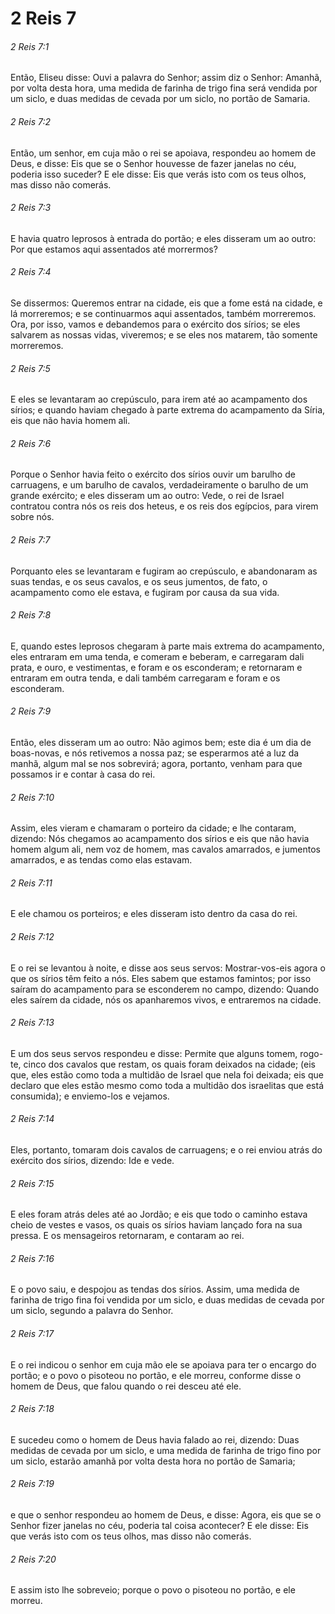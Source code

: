 # 2 Reis 7

###### 2 Reis 7:1

Então, Eliseu disse: Ouvi a palavra do Senhor; assim diz o Senhor: Amanhã, por volta desta hora, uma medida de farinha de trigo fina será vendida por um siclo, e duas medidas de cevada por um siclo, no portão de Samaria.

###### 2 Reis 7:2

Então, um senhor, em cuja mão o rei se apoiava, respondeu ao homem de Deus, e disse: Eis que se o Senhor houvesse de fazer janelas no céu, poderia isso suceder? E ele disse: Eis que verás isto com os teus olhos, mas disso não comerás.

###### 2 Reis 7:3

E havia quatro leprosos à entrada do portão; e eles disseram um ao outro: Por que estamos aqui assentados até morrermos?

###### 2 Reis 7:4

Se dissermos: Queremos entrar na cidade, eis que a fome está na cidade, e lá morreremos; e se continuarmos aqui assentados, também morreremos. Ora, por isso, vamos e debandemos para o exército dos sírios; se eles salvarem as nossas vidas, viveremos; e se eles nos matarem, tão somente morreremos.

###### 2 Reis 7:5

E eles se levantaram ao crepúsculo, para irem até ao acampamento dos sírios; e quando haviam chegado à parte extrema do acampamento da Síria, eis que não havia homem ali.

###### 2 Reis 7:6

Porque o Senhor havia feito o exército dos sírios ouvir um barulho de carruagens, e um barulho de cavalos, verdadeiramente o barulho de um grande exército; e eles disseram um ao outro: Vede, o rei de Israel contratou contra nós os reis dos heteus, e os reis dos egípcios, para virem sobre nós.

###### 2 Reis 7:7

Porquanto eles se levantaram e fugiram ao crepúsculo, e abandonaram as suas tendas, e os seus cavalos, e os seus jumentos, de fato, o acampamento como ele estava, e fugiram por causa da sua vida.

###### 2 Reis 7:8

E, quando estes leprosos chegaram à parte mais extrema do acampamento, eles entraram em uma tenda, e comeram e beberam, e carregaram dali prata, e ouro, e vestimentas, e foram e os esconderam; e retornaram e entraram em outra tenda, e dali também carregaram e foram e os esconderam.

###### 2 Reis 7:9

Então, eles disseram um ao outro: Não agimos bem; este dia é um dia de boas-novas, e nós retivemos a nossa paz; se esperarmos até a luz da manhã, algum mal se nos sobrevirá; agora, portanto, venham para que possamos ir e contar à casa do rei.

###### 2 Reis 7:10

Assim, eles vieram e chamaram o porteiro da cidade; e lhe contaram, dizendo: Nós chegamos ao acampamento dos sírios e eis que não havia homem algum ali, nem voz de homem, mas cavalos amarrados, e jumentos amarrados, e as tendas como elas estavam.

###### 2 Reis 7:11

E ele chamou os porteiros; e eles disseram isto dentro da casa do rei.

###### 2 Reis 7:12

E o rei se levantou à noite, e disse aos seus servos: Mostrar-vos-eis agora o que os sírios têm feito a nós. Eles sabem que estamos famintos; por isso saíram do acampamento para se esconderem no campo, dizendo: Quando eles saírem da cidade, nós os apanharemos vivos, e entraremos na cidade.

###### 2 Reis 7:13

E um dos seus servos respondeu e disse: Permite que alguns tomem, rogo-te, cinco dos cavalos que restam, os quais foram deixados na cidade; (eis que, eles estão como toda a multidão de Israel que nela foi deixada; eis que declaro que eles estão mesmo como toda a multidão dos israelitas que está consumida); e enviemo-los e vejamos.

###### 2 Reis 7:14

Eles, portanto, tomaram dois cavalos de carruagens; e o rei enviou atrás do exército dos sírios, dizendo: Ide e vede.

###### 2 Reis 7:15

E eles foram atrás deles até ao Jordão; e eis que todo o caminho estava cheio de vestes e vasos, os quais os sírios haviam lançado fora na sua pressa. E os mensageiros retornaram, e contaram ao rei.

###### 2 Reis 7:16

E o povo saiu, e despojou as tendas dos sírios. Assim, uma medida de farinha de trigo fina foi vendida por um siclo, e duas medidas de cevada por um siclo, segundo a palavra do Senhor.

###### 2 Reis 7:17

E o rei indicou o senhor em cuja mão ele se apoiava para ter o encargo do portão; e o povo o pisoteou no portão, e ele morreu, conforme disse o homem de Deus, que falou quando o rei desceu até ele.

###### 2 Reis 7:18

E sucedeu como o homem de Deus havia falado ao rei, dizendo: Duas medidas de cevada por um siclo, e uma medida de farinha de trigo fino por um siclo, estarão amanhã por volta desta hora no portão de Samaria;

###### 2 Reis 7:19

e que o senhor respondeu ao homem de Deus, e disse: Agora, eis que se o Senhor fizer janelas no céu, poderia tal coisa acontecer? E ele disse: Eis que verás isto com os teus olhos, mas disso não comerás.

###### 2 Reis 7:20

E assim isto lhe sobreveio; porque o povo o pisoteou no portão, e ele morreu.


